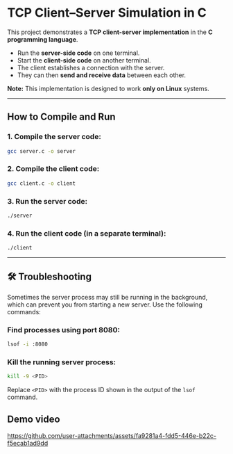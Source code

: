 
# TCP Client–Server Simulation in C

This project demonstrates a **TCP client-server implementation** in the **C programming language**.  

- Run the **server-side code** on one terminal.  
- Start the **client-side code** on another terminal.  
- The client establishes a connection with the server.  
- They can then **send and receive data** between each other.  

**Note:** This implementation is designed to work **only on Linux** systems.  

---

## How to Compile and Run

### 1. Compile the server code:

```bash
gcc server.c -o server
```

### 2. Compile the client code:

```bash
gcc client.c -o client
```

### 3. Run the server code:

```bash
./server
```

### 4. Run the client code (in a separate terminal):

```bash
./client
```

---

## 🛠️ Troubleshooting

Sometimes the server process may still be running in the background, which can prevent you from starting a new server. Use the following commands:

### Find processes using port 8080:

```bash
lsof -i :8080
```

### Kill the running server process:

```bash
kill -9 <PID>
```

Replace `<PID>` with the process ID shown in the output of the `lsof` command.

## Demo video


https://github.com/user-attachments/assets/fa9281a4-fdd5-446e-b22c-f5ecab1ad9dd



